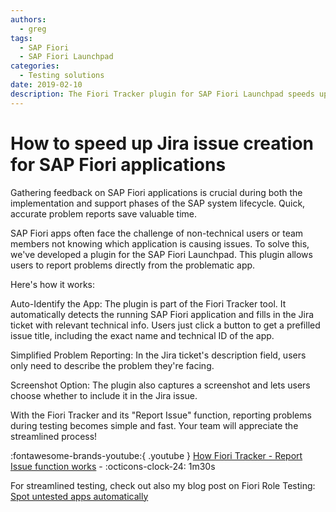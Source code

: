 ```yaml
---
authors:
  - greg
tags:
  - SAP Fiori
  - SAP Fiori Launchpad
categories:
  - Testing solutions
date: 2019-02-10
description: The Fiori Tracker plugin for SAP Fiori Launchpad speeds up Jira issue creation by automatically identifying the problem app and pre-filling technical details.
---
```



# How to speed up Jira issue creation for SAP Fiori applications

Gathering feedback on SAP Fiori applications is crucial during both the implementation and support phases of the SAP system lifecycle. Quick, accurate problem reports save valuable time.

<!-- more -->

SAP Fiori apps often face the challenge of non-technical users or team members not knowing which application is causing issues. To solve this, we've developed a plugin for the SAP Fiori Launchpad. This plugin allows users to report problems directly from the problematic app.

Here's how it works:

Auto-Identify the App: The plugin is part of the Fiori Tracker tool. It automatically detects the running SAP Fiori application and fills in the Jira ticket with relevant technical info. Users just click a button to get a prefilled issue title, including the exact name and technical ID of the app.

Simplified Problem Reporting: In the Jira ticket's description field, users only need to describe the problem they're facing.

Screenshot Option: The plugin also captures a screenshot and lets users choose whether to include it in the Jira issue.

With the Fiori Tracker and its "Report Issue" function, reporting problems during testing becomes simple and fast. Your team will appreciate the streamlined process!

:fontawesome-brands-youtube:{ .youtube } [How Fiori Tracker - Report Issue function works](https://youtu.be/adMJJYTxhks?si=xt0QxRs2tVMbRvTI) - :octicons-clock-24: 1m30s

For streamlined testing, check out also my blog post on Fiori Role Testing: [Spot untested apps automatically](0008-fiori-role-testing.md)